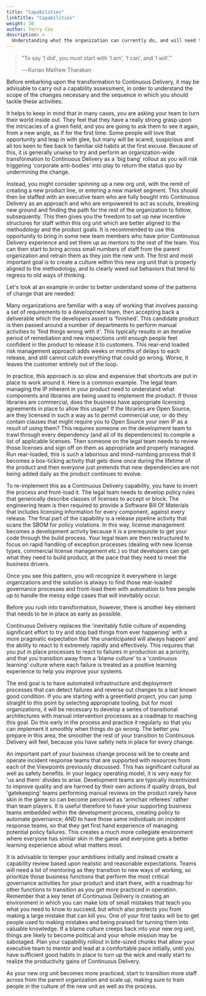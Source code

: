 ```yaml
---
title: "Capabilities"
linkTitle: "Capabilities"
weight: 30
author: Terry Cox
description: >
  Understanding what the organization can currently do, and will need to do next
---
```


> "To say 'I did', you must start with 'I am', 'I can', and 'I will'."
>
>    — Kurian Mathew Tharakan

Before embarking upon the transformation to Continuous Delivery, it may be advisable to carry out a capability assessment, in order to understand the scope of the changes necessary and the sequence in which you should tackle these activities.

It helps to keep in mind that in many cases, you are asking your team to turn their world inside out. They feel that they have a really strong grasp upon the intricacies of a given field, and you are going to ask them to see it again, from a new angle, as if for the first time. Some people will love that opportunity and leap in with glee, but many will be scared, suspicious and all too keen to flee back to familiar old habits at the first excuse. Because of this, it is generally unwise to try and perform an organization-wide transformation to Continuous Delivery as a 'big bang' rollout as you will risk triggering 'corporate anti-bodies' into play to return the status quo by undermining the change.

Instead, you might consider spinning up a new org unit, with the remit of creating a new product line, or entering a new market segment. This should then be staffed with an executive team who are fully bought into Continuous Delivery as an approach and who are empowered to act as scouts, breaking new ground and finding the path for the rest of the organization to follow, subsequently. This then gives you the freedom to set up new incentive structures for staff within this org unit which are better aligned to the methodology and the product goals. It is recommended to use this opportunity to bring in some new team members who have prior Continuous Delivery experience and set them up as mentors to the rest of the team. You can then start to bring across small numbers of staff from the parent organization and retrain them as they join the new unit. The first and most important goal is to create a culture within this new org unit that is properly aligned to the methodology, and to clearly weed out behaviors that tend to regress to old ways of thinking.

Let's look at an example in order to better understand some of the patterns of change that are needed:

Many organizations are familiar with a way of working that involves passing a set of requirements to a development team, then accepting back a deliverable which the developers assert is 'finished'. This candidate product is then passed around a number of departments to perform manual activities to 'find things wrong with it'. This typically results in an iterative period of remediation and new inspections until enough people feel confident in the product to release it to customers. This rear-end loaded risk management approach adds weeks or months of delays to each release, and still cannot catch everything that could go wrong. Worse, it leaves the customer entirely out of the loop.

In practice, this approach is so slow and expensive that shortcuts are put in place to work around it. Here is a common example. The legal team managing the IP inherent in your product need to understand what components and libraries are being used to implement the product. If those libraries are commercial, does the business have appropriate licensing agreements in place to allow this usage? If the libraries are Open Source, are they licensed in such a way as to permit commercial use, or do they contain clauses that might require you to Open Source your own IP as a result of using them? This requires someone on the development team to trawl through every dependency (and all of its dependencies) to compile a list of applicable licenses. Then someone on the legal team needs to review those licenses and sign off on them as appropriate and properly managed. Run rear-loaded, this is such a laborious and mind-numbing process that it becomes a box-ticking activity that gets done once during the lifetime of the product and then everyone just pretends that new dependencies are not being added daily as the product continues to evolve.

To re-implement this as a Continuous Delivery capability, you have to invert the process and front-load it. The legal team needs to develop policy rules that generically describe classes of licenses to accept or block. The engineering team is then required to provide a Software Bill Of Materials that includes licensing information for every component, against every release. The final part of the capability is a release pipeline activity that scans the SBOM for policy violations. In this way, license management becomes a development activity because it is a prerequisite to get your code through the build process. Your legal team are then restructured to focus on rapid handling of exception processes (dealing with new license types, commercial license management etc.) so that developers can get what they need to build product, at the pace that they need to meet the business drivers.

Once you see this pattern, you will recognize it everywhere in large organizations and the solution is always to find those rear-loaded governance processes and front-load them with automation to free people up to handle the messy edge cases that will inevitably occur.

Before you rush into transformation, however, there is another key element that needs to be in place as early as possible.

Continuous Delivery replaces the 'inevitably futile culture of expending significant effort to try and stop bad things from ever happening' with a more pragmatic expectation that 'the unanticipated will always happen' and the ability to react to it extremely rapidly and effectively. This requires that you put in place processes to react to failures in production as a priority, and that you transition away from a 'blame culture' to a 'continuous learning' culture where each failure is treated as a positive learning experience to help you improve your systems.

The end goal is to have automated infrastructure and deployment processes that can detect failures and reverse out changes to a last known good condition. If you are starting with a greenfield project, you can jump straight to this point by selecting appropriate tooling, but for most organizations, it will be necessary to develop a series of transitional architectures with manual intervention processes as a roadmap to reaching this goal. Do this early in the process and practice it regularly so that you can implement it smoothly when things do go wrong. The better you prepare in this area, the smoother the rest of your transition to Continuous Delivery will feel, because you have safety nets in place for every change.

An important part of your business change process will be to create and operate incident response teams that are supported with resources from each of the Viewpoints previously discussed. This has significant cultural as well as safety benefits. In your legacy operating model, it is very easy for 'us and them' divides to arise. Development teams are typically incentivized to improve quality and are harmed by their own actions if quality drops, but 'gatekeeping' teams performing manual reviews on the product rarely have skin in the game so can become perceived as 'armchair referees' rather than team players. It is useful therefore to have your supporting business teams embedded within the development process, creating policy to automate governance; AND to have those same individuals on incident response teams, so that they get first hand experience of managing potential policy failures. This creates a much more collegiate environment where everyone has similar skin in the game and everyone gets a better learning experience about what matters most.

It is advisable to temper your ambitions initially and instead create a capability review based upon realistic and reasonable expectations. Teams will need a lot of mentoring as they transition to new ways of working, so prioritize those business functions that perform the most critical governance activities for your product and start there, with a roadmap for other functions to transition as you get more practiced in operation. Remember that a key tenet of Continuous Delivery is creating an environment in which you can make lots of small mistakes that teach you what you need to know to succeed, but which also protects you from making a large mistake that can kill you. One of your first tasks will be to get people used to making mistakes and being praised for turning them into valuable knowledge. If a blame culture creeps back into your new org unit, things are likely to become political and your whole mission may be sabotaged. Plan your capability rollout in bite-sized chunks that allow your executive team to mentor and lead at a comfortable pace initially, until you have sufficient good habits in place to turn up the wick and really start to realize the productivity gains of Continuous Delivery.

As your new org unit becomes more practiced, start to transition more staff across from the parent organization and scale up, making sure to train people in the culture of the new unit as well as the process.